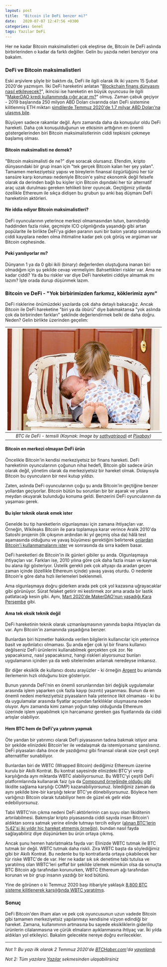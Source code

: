 ```yaml
---
layout: post
title:  "Bitcoin ile DeFi benzer mi?"
date:   2020-07-07 12:47:56 +0300
categories: Genel
tags: Yazılar DeFi
---
```



Her ne kadar Bitcoin maksimalistleri çok eleştirse de, Bitcoin ile DeFi aslında birbirlerinden o kadar da farklı değiller. Gelin bu yazıda neleri benziyor ona bakalım. 

### DeFi ve Bitcoin maksimalistleri
Eski arşivlere şöyle bir baktım da, DeFi ile ilgili olarak ilk iki yazımı 15 Şubat 2020'de yazmışım. İlki DeFi hareketini anlatan "[Blockchain finans dünyasını nasıl etkileyecek?](/genel/2019/02/14/Blockchain-finans-dunyasini-nasil-etkileyecek.html)", ikincisi ise hareketin en büyük oyuncusu ile ilgili "[MakerDAO kredi kullanımında çığır açar mı?](/genel/2019/02/15/MakerDAO-kredi-kullaniminda-cigir-acar-mi.html)" olmuş. Zaman çabuk geçiyor -  2019 başlarında 250 milyon ABD Doları civarında olan DeFi sistemine kilitlenmiş ETH miktarı [şimdilerde Temmuz 2020'de 1.7 milyar ABD Doları'na ulaşmış bile](https://defipulse.com/).  

Büyüyen sadece rakamlar değil. Aynı zamanda daha da konuşulur oldu DeFi hareketi. Daha çok konuşulduğunun ve etkisinin arttığının en önemli göstergelerinden biri Bitcoin maksimalistlerinin ciddi tepkisini çekmeye başlamış olması. 

#### Bitcoin maksimalisti ne demek?
"Bitcoin maksimalisti de ne?" diye soracak olursanız. Efendim, kripto dünyasındaki bir grup insan için "tek gerçek Bitcoin kalan her şey yalan". Tamamen merkeziyetsiz yapısı ve bireylerin finansal özgürlüğünü her tür sansüre karşı koruması nedeniyle Bitcoin'e yalnız ekonomik değil felsefe olarak da derinden bağlı bu kişiler için Bitcoin dışındaki her tür alternatif araç uzak durulması gereken tehlikeli birer oyuncak. Geçtiğimiz yıllarda özellikle Ethereum ile sıkça didişen bu grubun şu anki baş düşmanı DeFi hareketinin aktörleri. 

#### Ne iddia ediyor Bitcoin maksimalistleri? 
DeFi oyuncularının yeterince merkezi olmamasından tutun, barındırdığı haddinden fazla riske, geçmişte ICO çılgınlığında yaşandığı gibi artan popülarite ile birlikte DeFi'ya giden paranın suni bir balon yaratıp sonrasında ciddi kayıplara neden olma ihtimaline kadar pek çok görüş ve argüman var Bitcoin cephesinde. 

#### Peki yanılıyorlar mı? 
Dünyanın 1 ya da 0 gibi ikili (binary) değerlerden oluştuğuna inanan biri olmadığım için şu şekilde cevap vermeliyim: Bahsettikleri riskler var. Ama ne kadar ciddi? Ya da bu riskler var diye DeFi hareketini ciddiye almamak mı lazım? İşte orada durup düşünmek lazım. 

### Bitcoin ve DeFi - "Yok birbirimizden farkımız, köklerimiz aynı"
DeFi risklerine önümüzdeki yazılarda çok daha detaylı bakacağız. Ancak Bitcoin ile DeFi hareketine "biri ya da öbürü" diye bakmaktansa "yok aslında çok da birbirinden farkları" şeklinde değerlendirmek belki de daha doğru. Neden? Gelin birlikte üzerinden geçelim: 

| ![BTC ile DeFi](/assets/syblings-640.jpg)| 
|:--:| 
|*BTC ile DeFi - temsili (Kaynak: Image by [sathyatripodi](https://pixabay.com/users/sathyatripodi-460273) at [Pixabay](https://pixabay.com/?amp;utm_content=457234))*|


#### Bitcoin en merkezi olmayan DeFi ürün
Öncelikle Bitcoin'in kendisi merkeziyetsiz bir finans hareketi. DeFi hareketinin oyuncularının çoğunun nihai hedefi, Bitcoin gibi sadece ürün olarak değil, yönetim olarak da merkeziyetsiz bir hareket olmak. Dolayısıyla Bitcoin bu oyuncuların bir nevi kutup yıldızı. 

Zaten, aslında DeFi oyuncularının çoğu şu anda Bitcoin'in geçtiğine benzer yollardan geçiyorlar. Bitcoin bütün bu sorunları bir bir aşarak ve yıllara meydan okuyarak bulunduğu konuma geldi. Benzerini DeFi oyuncularının da yaşaması gerek. 

#### Bu işler teknik olarak emek ister
Genelde bu tip hareketlerin olgunlaşması için zamana ihtiyaçları var. Örneğin, Wikileaks Bitcoin ile para toplamaya karar verince Aralık 2010'da Satoshi projenin (ilk çıkışının ardından iki yıl geçmiş olsa da) hâlâ test aşamasında olduğunu ve yavaş büyümesi gerektiğini belirterek [onlardan Bitcoin'i kullanmamalarını ister](https://news.bitcoin.com/bitcoin-history-part-19-wikileaks-and-the-hornets-nest/) ve sonrasında da sırra kadem basar. 

DeFi hareketleri de Bitcoin'in ilk günleri gibiler şu anda. Olgunlaşmaya ihtiyaçları var. Farkları ise, 2010 yılına göre çok daha fazla insan ve kaynak bu alana ilgi gösteriyor. Üstelik gerekli pek çok altyapı da aradan geçen zaman içinde (özellikle Ethereum içinde) yavaş yavaş oturdu. O nedenle Bitcoin'e göre daha hızlı ilerlemeleri beklenmeli. 

Ama olgunlaşmaya doğru giderken arada pek çok yol kazasına uğrayacaklar gibi görünüyor. Sürat felaket getirir mi kestirmek zor ama arada bir lastik patlatacağı kesin gibi. Aynı, [Mart 2020'de MakerDAO'nun yaşadığı Kara Perşembe](https://medium.com/@whiterabbit_hq/black-thursday-for-makerdao-8-32-million-was-liquidated-for-0-dai-36b83cac56b6) gibi. 

#### Ama tek eksik teknik değil
DeFi hareketinin teknik olarak uzmanlaşmasının yanında başka ihtiyaçları da var. Aynı Bitcoin'in zamanında yaşadığına benzer. 

Bunlardan biri hizmetler hakkında verilen bilgilerin kullanıcılar için yeterince basit ve aydınlatıcı olmaması. Şu anda eğer çok iyi bir finans kullanıcı değilseniz DeFi ürünlerini kullanabilmek gerçekten çok zor. Ne yapacaksınız, nasıl yapacaksınız, hangi riskleri alıyorsunuz bunları uygulamanın içinden ya da web sitelerinden anlamak neredeyse imkansız. 

Bir diğer eksiklik de kullanıcı dostu arayüzler - ki örneğin [Argent](https://www.argent.xyz/) bu anlamda ilerlemenin hızlı olduğunu bize gösteriyor. 

Bunun yanında DeFi'nin en önemli sorunlarından biri değişik uygulamalar arasında işlem yaparken çok fazla kayıp (sızıntı) yaşanması. Bunun da en önemli nedeni merkeziyetsiz piyasaların hala yeterince likit olmaması -  ki bu da uygulamalar arasında fiyatlar açısından farklılıklar oluşmasına neden oluyor.  Aynı zamanda kimi zaman yoğun talep olduğunda Ethereum üzerinde işlem yapabilmek için harcamanız gereken gas fiyatlarında da ciddi artışlar olabiliyor. 

#### Hem BTC hem de DeFi'ya yatırım yapmak
Öte yandan bir yatırımcı olarak DeFi piyasasının tadına bakmak istiyor ama bir şekilde elinizdeki Bitcoin'ler ile vedalaşmak da istemiyorsanız şanslısınız. DeFi piyasaları daha önce de yazdığımız gibi finansal olarak size çeşit çeşit alternatifler sunabiliyor. 

Bunlardan biri de WBTC (Wrapped Bitcoin) dediğimiz Ethereum üzerine kurulu bir Akıllı Kontrat. Bu kontrat sayesinde elinizdeki BTC'yi verip karşılığında aynı miktarda WBTC alabiliyorsunuz. Bu WBTC'yi çeşitli DeFi platformlarında kullanarak faiz (ya da [Compound örneğinde olduğu gibi](https://www.btchaber.com/compoundin-yonetim-tokeni-comp-nasil-calisiyor/) likidite sağlama karşılığı COMP) kazanabiliyorsunuz.  İstediğiniz zaman da aynı şekilde bire-bir karşılığı tekrar BTC'ye dönebiliyorsunuz. Böylece hem varlığınızı Bitcoin olarak tutabiliyor hem de güzel ek gelir elde edebiliyorsunuz. 

Tabii WBTC'nin çıkma nedeni DeFi aktörlerinin can suyu olan likiditenin artırılabilmesi. Bakmışlar kripto piyasasında ciddi sayıda insan Bitcoin'i aldıktan sonra satmak yerine elinde tutmayı tercih ediyor ([alınan BTC'lerin %42'si iki yıldır hiç hareket etmemiş örneğin](https://news.bitcoin.com/chart-bitcoin-2-years/)), bundan nasıl fayda sağlayabiliriz diye düşünürken bu ürün ortaya çıkmış.

Ancak şunu hemen hatırlatmakta fayda var: Elinizde WBTC tutmak ile BTC tutmak bir değil. WBTC tutmak daha riskli. Zira WBTC başta da söylediğimiz gibi bir Akıllı Kontrat. Bu nedenle bu tip kontratlarda ortaya çıkabilecek her tür riske WBTC'de de var. Her ne kadar sık sık denetime tabi tutulsa ve yaratılmış olan WBTC'leri şeffaf bir şekilde izlemek mümkün olsa da sonuçta BTC Bitcoin ağı tarafından korunurken, WBTC Ethereum ağı tarafından korunan ve bir grup insanın yazdığı bir kod bütünü. 

Yine de görünen o ki Temmuz 2020 başı itibariyle yaklaşık [8,800 BTC sisteme kilitlenerek karşılığında WBTC yaratılmış](https://wbtc.network/dashboard/order-book).

### Sonuç
DeFi Bitcoin'den ilham alan ve pek çok oyuncusunun uzun vadede Bitcoin gibi tamamen merkeziyetsiz yapılanmayı kendisine vizyon edindiği bir hareket. Zamana, kullanımının artmasına bu sayede eksikliklerin giderilip ürünlerin cilalanmasına ve çürük elmaların ayıklanmasına ihtiyaç var. İki yılda aldıkları yol etkileyici. Bakalım gelecekte nereye doğru evrilecekler. 

---

*Not 1: Bu yazı ilk olarak 2 Temmuz 2020'de [BTCHaber.com](https://www.btchaber.com/)'da [yayınlandı](https://www.btchaber.com/bitcoin-ile-defi-benzer-mi/)*

*Not 2: Tüm yazılara [Yazılar](/articles/) sekmesinden ulaşabilirsiniz*
